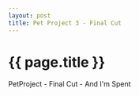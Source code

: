 ```yaml
---
layout: post
title: Pet Project 3 - Final Cut
---
```


{{ page.title }}
================

<p class="meta">

PetProject - Final Cut - And I'm Spent




<a href="{{ site.url }}/blog/pdfs/PetProject 3.pdf">


